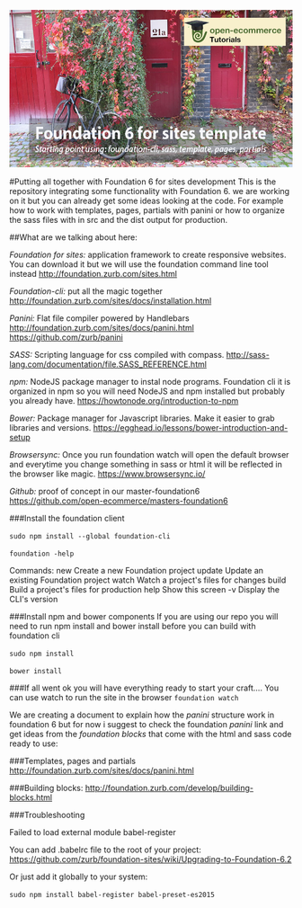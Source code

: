![WP, WP-Cli, Composer, Foundation, Sass and Grunt ](foundation6-hero.jpg)

#Putting all together with Foundation 6 for sites development
This is the repository integrating some functionality with Foundation 6.
we are working on it but you can already get some ideas looking at the code.
For example how to work with templates, pages, partials with panini or how to organize the sass files with in src and the dist output for production.


##What are we talking about here:

*Foundation for sites:* application framework to create responsive websites. You can download it but we will use the foundation command line tool instead
http://foundation.zurb.com/sites.html

*Foundation-cli:* put all the magic together
http://foundation.zurb.com/sites/docs/installation.html

*Panini:* Flat file compiler powered by Handlebars
http://foundation.zurb.com/sites/docs/panini.html
https://github.com/zurb/panini

*SASS:* Scripting language for css compiled with compass.
http://sass-lang.com/documentation/file.SASS_REFERENCE.html

*npm:* NodeJS package manager to instal node programs.  Foundation cli it is organized in npm so you will need NodeJS and npm installed but probably you already have.
https://howtonode.org/introduction-to-npm

*Bower:* Package manager for Javascript libraries. Make it easier to grab libraries and versions.
https://egghead.io/lessons/bower-introduction-and-setup

*Browsersync:* Once you run foundation watch will open the default browser and everytime you change something in sass or html it will be reflected in the browser like magic.
https://www.browsersync.io/

*Github:* proof of concept in our master-foundation6
https://github.com/open-ecommerce/masters-foundation6



###Install the foundation client

`sudo npm install --global foundation-cli`

`foundation -help`

Commands:
  new       Create a new Foundation project
  update    Update an existing Foundation project
  watch     Watch a project's files for changes
  build     Build a project's files for production
  help      Show this screen
  -v        Display the CLI's version


###Install npm and bower components
If you are using our repo you will need to run npm install and bower install before you can build with foundation cli

`sudo npm install`

`bower install`



###If all went ok you will have everything ready to start your craft….
You can use watch to run the site in the browser
`foundation watch`


We are creating a document to explain how the *panini* structure work in foundation 6 but for now i suggest to check the foundation *panini* link and get ideas from the *foundation blocks* that come with the html and sass code ready to use:

###Templates, pages and partials
http://foundation.zurb.com/sites/docs/panini.html

###Building blocks:
http://foundation.zurb.com/develop/building-blocks.html



###Troubleshooting

Failed to load external module babel-register

You can add .babelrc file to the root of your project:
https://github.com/zurb/foundation-sites/wiki/Upgrading-to-Foundation-6.2

Or just add it globally to your system:

`sudo npm install babel-register babel-preset-es2015`
